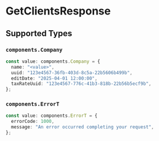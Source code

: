 # GetClientsResponse


## Supported Types

### `components.Company`

```typescript
const value: components.Company = {
  name: "<value>",
  uuid: "123e4567-36fb-403d-8c5a-22b5606b499b",
  editDate: "2025-04-01 12:00:00",
  taxRateUuid: "123e4567-776c-41b3-818b-22b56b5ecf9b",
};
```

### `components.ErrorT`

```typescript
const value: components.ErrorT = {
  errorCode: 1000,
  message: "An error occurred completing your request",
};
```

